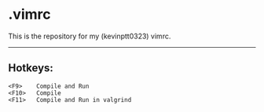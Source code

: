 .vimrc
======

This is the repository for my (kevinptt0323) vimrc.

-----

Hotkeys:
--------
	<F9>	Compile and Run
	<F10>	Compile
	<F11>	Compile and Run in valgrind

